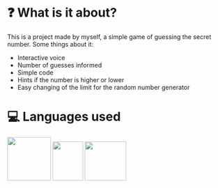 # ❓ What is it about?
This is a project made by myself, a simple game of guessing the secret number. Some things about it: 
- Interactive voice
- Number of guesses informed
- Simple code
- Hints if the number is higher or lower
- Easy changing of the limit for the random number generator 

# 💻 Languages used
<img src="https://github.com/user-attachments/assets/24820d5c-d011-42c2-9579-b4b85633e62c" width="100" height="100">
<img src="https://github.com/user-attachments/assets/388deace-8010-463c-9cb4-3c93e40e2fa7" width="70" height="90">
<img src="https://github.com/user-attachments/assets/3789ef2c-0718-44a5-8f62-0ea4c462d63c" width="95" height="90">
